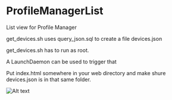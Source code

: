 # ProfileManagerList
List view for Profile Manager

get_devices.sh uses query_json.sql to create a file devices.json

get_devices.sh has to run as root. 

A LaunchDaemon can be used to trigger that


Put index.html somewhere in your web directory and make shure devices.json is in that same folder.

![Alt text](/../master/img/Screenshot.jpg?raw=true "List View")
